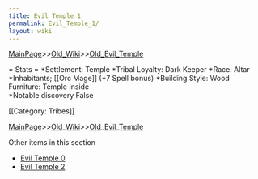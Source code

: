 ```yaml
---
title: Evil Temple 1
permalink: Evil_Temple_1/
layout: wiki
---
```


[MainPage](/keeperrl_wiki/ "wikilink")>>[Old_Wiki](/keeperrl_wiki/Old_Wiki "wikilink")>>[Old_Evil_Temple](/keeperrl_wiki/Old_Evil_Temple "wikilink")

= Stats =
*Settlement: Temple 
*Tribal Loyalty: Dark Keeper 
*Race: Altar 
*Inhabitants; [[Orc Mage]] (+7 Spell bonus)
*Building Style: Wood
Furniture: Temple Inside  
*Notable discovery False

[[Category: Tribes]]

[MainPage](/keeperrl_wiki/ "wikilink")>>[Old_Wiki](/keeperrl_wiki/Old_Wiki "wikilink")>>[Old_Evil_Temple](/keeperrl_wiki/Old_Evil_Temple "wikilink")

Other items in this section
-    [Evil Temple 0](/keeperrl_wiki/Evil_Temple_0 "wikilink")
-    [Evil Temple 2](/keeperrl_wiki/Evil_Temple_2 "wikilink")
